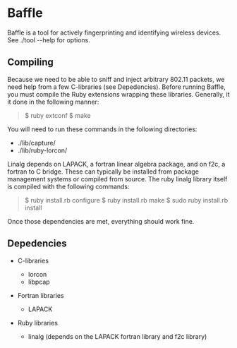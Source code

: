 Baffle
======

Baffle is a tool for actively fingerprinting and identifying wireless devices.
See ./tool --help for options.

Compiling
---------

Because we need to be able to sniff and inject arbitrary 802.11 packets, we
need help from a few C-libraries (see Depedencies). Before running Baffle,
you must compile the Ruby extensions wrapping these libraries. Generally, it
it done in the following manner:

>  $ ruby extconf
>  $ make
  
You will need to run these commands in the following directories:
  
  - ./lib/capture/
  - ./lib/ruby-lorcon/

Linalg depends on LAPACK, a fortran linear algebra package, and on f2c, a 
fortran to C bridge. These can typically be installed from package management
systems or compiled from source.
The ruby linalg library itself is compiled with the following commands:

>  $ ruby install.rb configure
>  $ ruby install.rb make
>  $ sudo ruby install.rb install

Once those dependencies are met, everything should work fine.

Depedencies
-----------

  + C-libraries
    - lorcon
    - libpcap
  
  + Fortran libraries
    - LAPACK

  + Ruby libraries
    - linalg (depends on the LAPACK fortran library and f2c library)

